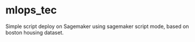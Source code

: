 # mlops_tec

Simple script deploy on Sagemaker using sagemaker script mode,
based on boston housing dataset.

